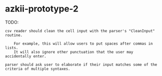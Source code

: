 # azkii-prototype-2

TODO:

    csv reader should clean the cell input with the parser's "CleanInput" routine.
    
        For example, this will allow users to put spaces after commas in lists.
        It will also ignore other punctuation that the user may accidentally enter.

    parser should ask user to elaborate if their input matches some of the criteria of multiple syntaxes.